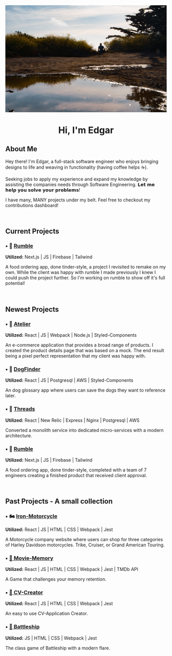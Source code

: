 <img src="images/Background.jpg" alt="Edgar sitting outside during golden hour" align="center">
<h1 align="center">Hi, I'm Edgar</h1>

## About Me
Hey there! I'm Edgar, a full-stack software engineer who enjoys bringing designs to life and weaving in functionality (having coffee helps ☕). 

Seeking jobs to apply my experience and expand my knowledge by assisting the companies needs through Software Engineering. 𝗟𝗲𝘁 𝗺𝗲 𝗵𝗲𝗹𝗽 𝘆𝗼𝘂 𝘀𝗼𝗹𝘃𝗲 𝘆𝗼𝘂𝗿 𝗽𝗿𝗼𝗯𝗹𝗲𝗺𝘀!

I have many, MANY projects under my belt. Feel free to checkout my contributions dashboard!

<br>

## Current Projects

### • 🚗 [Rumble](https://github.com/ec-rilo/rumble)
<b>Utilized:</b> Next.js | JS | Firebase | Tailwind

A food ordering app, done tinder-style, a project I revisited to remake on my own. While the client was happy with rumble I made previously I knew I could push the project further. So I'm working on rumble to show off it's full potential!

<br>


## Newest Projects


### • 🛒 [Atelier](https://github.com/ec-rilo/Atelier)
<b>Utilized:</b> React | JS | Webpack | Node.js | Styled-Components

An e-commerce application that provides a broad range of products. I created the product details page that was based on a mock. The end result being a pixel perfect representation that my client was happy with.

### • 🐶 [DogFinder](https://github.com/ec-rilo/dog-finder)
<b>Utilized:</b> React | JS | Postgresql | AWS | Styled-Components

An dog glossary app where users can save the dogs they want to reference later.

### • 👷 [Threads](https://github.com/ec-rilo/Threads)
<b>Utilized:</b> React | New Relic | Express | Nginx | Postgresql | AWS

Converted a monolith service into dedicated micro-services with a modern architecture. 

### • 🚗 [Rumble](https://github.com/HR-BlueOcean-SpiritedAway/Rumble)
<b>Utilized:</b> Next.js | JS | Firebase | Tailwind

A food ordering app, done tinder-style, completed with a team of 7 engineers creating a finished product that received client approval.

<br>

## Past Projects - A small collection

### • 🏍️ [Iron-Motorcycle](https://github.com/ec-rilo/iron-motorcycles)
<b>Utilized:</b> React | JS | HTML | CSS | Webpack | Jest

A Motorcycle company website where users can shop for three categories of Harley Davidson motorcycles. Trike, Cruiser, or Grand American
Touring.


### • [🎥 Movie-Memory](https://github.com/ec-rilo/Memory-Card)
<b>Utilized:</b> React | JS | HTML | CSS | Webpack | Jest | TMDb API

A Game that challenges your memory retention.


### • [📝 CV-Creator](https://github.com/ec-rilo/cv-creator-2) 
<b>Utilized:</b> React | JS | HTML | CSS | Webpack | Jest

An easy to use CV-Application Creator.


### • [🚢 Battleship](https://github.com/ec-rilo/battleship-game)
<b>Utilized:</b> JS | HTML | CSS | Webpack | Jest

The class game of Battleship with a modern flare.

